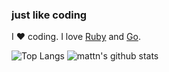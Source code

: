 ### just like coding
I ❤ coding. I love [Ruby](https://www.ruby-lang.org/) and [Go](https://golang.org).

![Top Langs](https://github-readme-stats.vercel.app/api/top-langs/?username=nbyun&hide=html)
![mattn's github stats](https://github-readme-stats.vercel.app/api?username=nbyun&show_icons=true&count_private=true&line_height=40)

